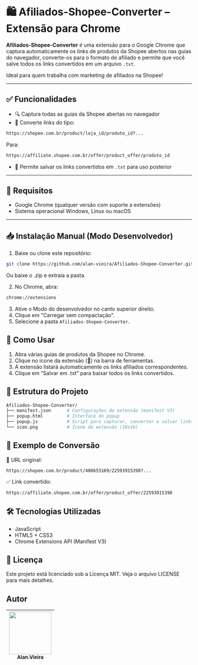 # 🛍️ Afiliados-Shopee-Converter – Extensão para Chrome

**Afiliados-Shopee-Converter** é uma extensão para o Google Chrome que captura automaticamente os links de produtos da Shopee abertos nas guias do navegador, converte-os para o formato de afiliado e permite que você salve todos os links convertidos em um arquivo `.txt`.

Ideal para quem trabalha com marketing de afiliados na Shopee!

---

## ✅ Funcionalidades

- 🔍 Captura todas as guias da Shopee abertas no navegador
- 🔗 Converte links do tipo:

```bash
https://shopee.com.br/product/loja_id/produto_id?...
```
Para:
```bash
https://affiliate.shopee.com.br/offer/product_offer/produto_id
```

- 💾 Permite salvar os links convertidos em `.txt` para uso posterior

---

## 🧰 Requisitos

- Google Chrome (qualquer versão com suporte a extensões)
- Sistema operacional Windows, Linux ou macOS

---

## 📥 Instalação Manual (Modo Desenvolvedor)

1. Baixe ou clone este repositório:

 ```bash
 git clone https://github.com/alan-vieira/Afiliados-Shopee-Converter.git
 ```
Ou baixe o .zip e extraia a pasta.

2. No Chrome, abra:

```bash
chrome://extensions
```

3. Ative o Modo do desenvolvedor no canto superior direito.
4. Clique em "Carregar sem compactação".
5. Selecione a pasta `Afiliados-Shopee-Converter`.

## 🚀 Como Usar

1. Abra várias guias de produtos da Shopee no Chrome.
2. Clique no ícone da extensão (🛒) na barra de ferramentas.
3. A extensão listará automaticamente os links afiliados correspondentes.
4. Clique em “Salvar em .txt” para baixar todos os links convertidos.

## 📁 Estrutura do Projeto

```bash
Afiliados-Shopee-Converter/
├── manifest.json      # Configurações da extensão (manifest V3)
├── popup.html         # Interface do popup
├── popup.js           # Script para capturar, converter e salvar links
└── icon.png           # Ícone da extensão (16x16)
```

## 🧠 Exemplo de Conversão

🔗 URL original:
```bush
https://shopee.com.br/product/408653169/22593915398?... 
```

✅ Link convertido:
```bush
https://affiliate.shopee.com.br/offer/product_offer/22593915398
```

## 🛠️ Tecnologias Utilizadas
- JavaScript
- HTML5 + CSS3
- Chrome Extensions API (Manifest V3)

## 📝 Licença
Este projeto está licenciado sob a Licença MIT.
Veja o arquivo LICENSE para mais detalhes.

## Autor

| [<img src="https://avatars.githubusercontent.com/alan-vieira" width=115><br><sub>Alan Vieira</sub>](https://github.com/alan-vieira) |
| :---: |

